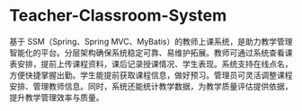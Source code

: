 # Teacher-Classroom-System
基于 SSM（Spring、Spring MVC、MyBatis）的教师上课系统，是助力教学管理智能化的平台。分层架构确保系统稳定可靠、易维护拓展。教师可通过系统查看课表安排，提前上传课程资料，课后记录授课情况、学生表现。系统支持在线点名，方便快捷掌握出勤。学生能提前获取课程信息，做好预习。管理员可灵活调整课程安排、管理教师信息。同时，系统还能统计教学数据，为教学质量评估提供依据，提升教学管理效率与质量。 
